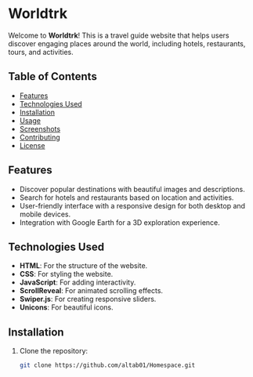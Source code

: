 # Worldtrk

Welcome to **Worldtrk**! This is a travel guide website that helps users discover engaging places around the world, including hotels, restaurants, tours, and activities.

## Table of Contents

- [Features](#features)
- [Technologies Used](#technologies-used)
- [Installation](#installation)
- [Usage](#usage)
- [Screenshots](#screenshots)
- [Contributing](#contributing)
- [License](#license)

## Features

- Discover popular destinations with beautiful images and descriptions.
- Search for hotels and restaurants based on location and activities.
- User-friendly interface with a responsive design for both desktop and mobile devices.
- Integration with Google Earth for a 3D exploration experience.

## Technologies Used

- **HTML**: For the structure of the website.
- **CSS**: For styling the website.
- **JavaScript**: For adding interactivity.
- **ScrollReveal**: For animated scrolling effects.
- **Swiper.js**: For creating responsive sliders.
- **Unicons**: For beautiful icons.

## Installation

1. Clone the repository:
   ```bash
   git clone https://github.com/altab01/Homespace.git
